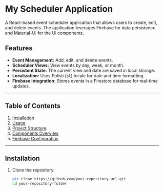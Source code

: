 # My Scheduler Application

A React-based event scheduler application that allows users to create, edit, and delete events. The application leverages Firebase for data persistence and Material-UI for the UI components.

## Features
- **Event Management:** Add, edit, and delete events.
- **Scheduler Views:** View events by day, week, or month.
- **Persistent State:** The current view and date are saved in local storage.
- **Localization:** Uses Polish (`pl`) locale for date and time formatting.
- **Firebase Integration:** Stores events in a Firestore database for real-time updates.

---

## Table of Contents
1. [Installation](#installation)
2. [Usage](#usage)
3. [Project Structure](#project-structure)
4. [Components Overview](#components-overview)
5. [Firebase Configuration](#firebase-configuration)

---

## Installation

1. Clone the repository:
   ```bash
   git clone https://github.com/your-repository-url.git
   cd your-repository-folder
